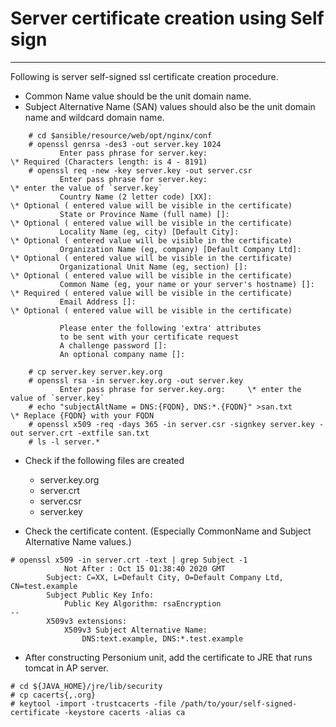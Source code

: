 # Server certificate creation using Self sign

-------------------------------------------------

Following is server self-signed ssl certificate creation procedure.

* Common Name value should be the unit domain name.
* Subject Alternative Name (SAN) values should also be the unit domain name
and wildcard domain name.

```console
    # cd $ansible/resource/web/opt/nginx/conf
    # openssl genrsa -des3 -out server.key 1024
           Enter pass phrase for server.key:                            \* Required (Characters length: is 4 - 8191)
    # openssl req -new -key server.key -out server.csr
           Enter pass phrase for server.key:                            \* enter the value of `server.key`
           Country Name (2 letter code) [XX]:                           \* Optional ( entered value will be visible in the certificate)
           State or Province Name (full name) []:                       \* Optional ( entered value will be visible in the certificate)
           Locality Name (eg, city) [Default City]:                     \* Optional ( entered value will be visible in the certificate)
           Organization Name (eg, company) [Default Company Ltd]:       \* Optional ( entered value will be visible in the certificate)
           Organizational Unit Name (eg, section) []:                   \* Optional ( entered value will be visible in the certificate)
           Common Name (eg, your name or your server's hostname) []:    \* Required ( entered value will be visible in the certificate)
           Email Address []:                                            \* Optional ( entered value will be visible in the certificate)

           Please enter the following 'extra' attributes
           to be sent with your certificate request
           A challenge password []:
           An optional company name []:

    # cp server.key server.key.org
    # openssl rsa -in server.key.org -out server.key
           Enter pass phrase for server.key.org:     \* enter the value of `server.key`
    # echo "subjectAltName = DNS:{FQDN}, DNS:*.{FQDN}" >san.txt         \* Replace {FQDN} with your FQDN
    # openssl x509 -req -days 365 -in server.csr -signkey server.key -out server.crt -extfile san.txt
    # ls -l server.*
```

* Check if the following files are created
  * server.key.org
  * server.crt
  * server.csr
  * server.key

* Check the certificate content. (Especially CommonName and Subject Alternative Name values.)

```console
# openssl x509 -in server.crt -text | grep Subject -1
            Not After : Oct 15 01:38:40 2020 GMT
        Subject: C=XX, L=Default City, O=Default Company Ltd, CN=test.example
        Subject Public Key Info:
            Public Key Algorithm: rsaEncryption
--
        X509v3 extensions:
            X509v3 Subject Alternative Name:
                DNS:text.example, DNS:*.test.example
```

* After constructing Personium unit, add the certificate to JRE that runs tomcat in AP server.

```console
# cd ${JAVA_HOME}/jre/lib/security
# cp cacerts{,.org}
# keytool -import -trustcacerts -file /path/to/your/self-signed-certificate -keystore cacerts -alias ca
```
